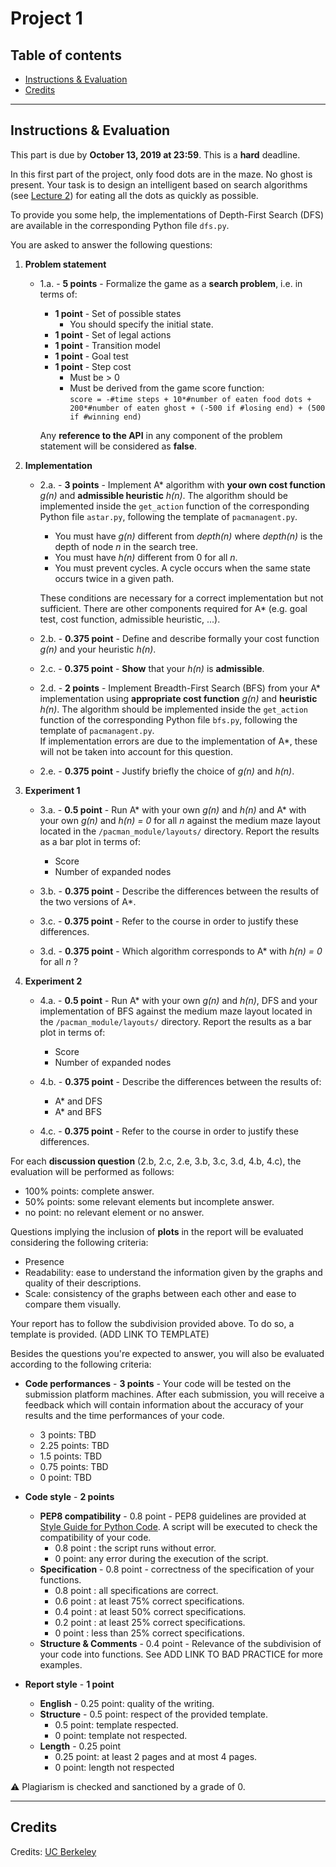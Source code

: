 
# Project 1

## Table of contents

- [Instructions & Evaluation](#instructions&evaluation)
- [Credits](#credits)

---

## Instructions & Evaluation

This part is due by **October 13, 2019 at 23:59**. This is a **hard** deadline.

In this first part of the project, only food dots are in the maze. No ghost is present.
Your task is to design an intelligent based on search algorithms (see [Lecture 2](https://glouppe.github.io/info8006-introduction-to-ai/?p=lecture2.md)) for eating all the dots as quickly as possible.

To provide you some help, the implementations of Depth-First Search (DFS) are available in the corresponding Python file `dfs.py`. 

You are asked to answer the following questions:
 1. **Problem statement**
	 - 1.a. - **5 points** - Formalize the game as a **search problem**, i.e. in terms of:
	 
		 - **1 point** - Set of possible states 
			 - You should specify the initial state.
		 - **1 point** - Set of legal actions
		 - **1 point** - Transition model
		 - **1 point** - Goal test
		 - **1 point** - Step cost
			 - Must be > 0
			 - Must be derived from the game score function:  <br/>	`score = -#time steps + 10*#number of eaten food dots + 200*#number of eaten ghost + (-500 if #losing end) + (500 if #winning end)`
			 
		Any **reference to the API** in any component of the problem statement will be considered as **false**.
 2.  **Implementation**
	 -  2.a. - **3 points** - Implement A* algorithm with **your own cost function** *g(n)*  and **admissible heuristic** *h(n)*. The algorithm should be implemented inside the `get_action` function of the corresponding Python file `astar.py`, following the template of `pacmanagent.py`.
	 
		 - You must have *g(n)* different from *depth(n)* where *depth(n)* is the depth of node *n* in the search tree.
		 - You must have *h(n)* different from 0 for all *n*.
		 - You must prevent cycles. A cycle occurs when the same state occurs twice in a given path.
	
		These conditions are necessary for a correct implementation but not sufficient. There are other components required for A* (e.g. goal test, cost function, admissible heuristic, ...).
		
	  - 2.b. - **0.375 point** - Define and describe formally your cost function *g(n)* and your heuristic *h(n)*.
	  - 2.c. - **0.375 point** - **Show** that your *h(n)* is **admissible**.
	  - 2.d. - **2 points** - Implement Breadth-First Search (BFS) from your A* implementation using **appropriate cost function** *g(n)*  and **heuristic** *h(n)*. The algorithm should be implemented inside the `get_action` function of the corresponding Python file `bfs.py`, following the template of `pacmanagent.py`. <br/> If implementation errors are due to the implementation of A*, these will not be taken into account for this question.
	  - 2.e. - **0.375 point** - Justify briefly the choice of *g(n)* and *h(n)*.
 3. **Experiment 1** 
	 - 3.a. - **0.5 point** - Run A* with your own *g(n)* and *h(n)* and  A* with your own *g(n)* and *h(n) = 0* for all *n* against the medium maze layout located in the  `/pacman_module/layouts/` directory. Report the results as a bar plot in terms of:
	 
		 - Score
		 - Number of expanded nodes
		 
	- 3.b. - **0.375 point** - Describe the differences between the results of the two versions of A*.
	- 3.c. - **0.375 point** - Refer to the course in order to justify these differences.
	- 3.d. - **0.375 point** - Which algorithm corresponds to A* with *h(n) = 0* for all *n* ? 
 4. **Experiment 2** 
	 - 4.a. - **0.5 point** - Run A* with your own *g(n)* and *h(n)*, DFS and your implementation of BFS against the medium maze layout located in the  `/pacman_module/layouts/` directory. Report the results as a bar plot in terms of:
	 
		 - Score
		 - Number of expanded nodes
		 
	  - 4.b. - **0.375 point** - Describe the differences between the results of: 
	  
		  - A* and DFS
		  - A* and BFS
		 
	  - 4.c. - **0.375 point** - Refer to the course in order to justify these differences.

For each **discussion question** (2.b, 2.c, 2.e, 3.b, 3.c, 3.d, 4.b, 4.c), the evaluation will be performed as follows:
 - 100% points: complete answer.
 - 50% points: some relevant elements but incomplete answer.
 - no point: no relevant element or no answer.

Questions implying the inclusion of **plots** in the report will be evaluated considering the following criteria:

 - Presence
 - Readability: ease to understand the information given by the graphs and quality of their descriptions.
 - Scale: consistency of the graphs between each other and ease to compare them visually.

Your report has to follow the subdivision provided above. To do so, a template is provided. (ADD LINK TO TEMPLATE) 	

Besides the questions you're expected to answer, you will also be evaluated according to the following criteria:

 - **Code performances** - **3 points** - Your code will be tested on the submission platform machines. After each submission, you will receive a feedback which will contain information about the accuracy of your results and the time performances of your code.  
 
	 - 3 points: TBD
	 - 2.25 points: TBD
	 - 1.5 points: TBD
	 - 0.75 points: TBD
	 - 0 point: TBD
 
 - **Code style** - **2 points**
	 - **PEP8 compatibility** - 0.8 point - PEP8 guidelines are provided at [Style Guide for Python Code](https://www.python.org/dev/peps/pep-0008/).  A script will be executed to check the compatibility of your code. 
		 - 0.8 point : the script runs without error.
		 - 0 point: any error during the execution of the script.
	- **Specification** - 0.8 point - correctness of the specification of your functions.
		- 0.8 point : all specifications are correct.
		- 0.6 point : at least 75% correct specifications.
		- 0.4 point : at least 50% correct specifications.
		- 0.2 point : at least 25% correct specifications.
		- 0 point : less than 25% correct specifications.
	- **Structure & Comments** - 0.4 point - Relevance of the subdivision of your code into functions. See ADD LINK TO BAD PRACTICE for more examples.
 - **Report style** - **1 point**
	 * **English** - 0.25 point: quality of the writing.
	 * **Structure** - 0.5 point: respect of the provided template.
		* 0.5 point: template respected.
		* 0 point: template not respected. 
	* **Length** - 0.25 point
		* 0.25 point: at least 2 pages and at most 4 pages.
		* 0 point: length not respected
		
:warning: Plagiarism is checked and sanctioned by a grade of 0.

---
<!--

## Evaluation criteria

**Code** - 10 points
1. **Algorithms implementations** - 5 points: correctness of the implementation of A* algorithm.
	* **A\*** - 3 points 
		* 5 points: correct implementation of A* and its components ( goal test, cost function, admissible heuristic, etc...).
		* 0 point: implementation error of any component of A*.
	* **BFS** - 2 points 
		* 2 points: correct implementation of BFS and its components.
		* 1 point: implementation error due to a component of A*
		* 0 point: implementation error of any other component of BFS.

2. **Algorithms performances** - 3 points: results accuracy and execution time. 
	* 3 point : execution time < 2 sec.
	* 2.25 points: exection time between 2 and 5 sec.
	* 1.5 point: exection time between 5 and 10 sec.
	* 0.75 point: inaccurate results and/or execution time > 10 sec.
	* 0 point: no result. <br/> TODO: Set realistic benchmarks with submission platform machine. 

3. **Style** - 2 points
	* **PEP8 compatibility** - 0.8 point: PEP8 guidelines are provided at [Style Guide for Python Code](https://www.python.org/dev/peps/pep-0008/).  A script will be executed to check the compatibility of your code. 
		* 0.8 point : the script runs without error.
		* 0 point: otherwise.
	* **Specification** - 0.8 point: correctness of the specification of your functions.
		* 0.8 point : all specifications are correct.
		* 0.6 point : at least 75% correct specifications.
		* 0.4 point: at least 50% correct specifications.
		* 0.2 point: at least 25% correct specifications.
		* 0 point: less than 25% correct specifications.
	 * **Structure & Comments** - 0.4 point - Relevance of the subdivision of your code into functions. See [Typical mistakes and bad practice](#typical-mistakes-and-bad-practice) for more examples.

**Report** - 10 points

1. **Problem statement** - 5 points
	* **Set of states** - 1 point
		* The initial state must be specified
	* **Set of actions** - 1 point
	* **Transition model** - 1 point 
	* **Goal test** - 1 point
	* **Step cost** - 1 point<br/> For each component of the statement:
		* 1 point : correct component.
		* 0 point: incorrect component.
	
2. **Discussion** - 3 points
	* **Question 2** - 1.125 points
		* Q2.b. Definition of the cost function and of the heuristic - 0.375 point
		* Q2.c. Admissibility of the heuristic - 0.375 point
		* Q2.d. Justification of BFS components - 0.375 point
	* **Question 3** - 1.125 points
		* Q3.b. Description of the results - 0.375 point
		* Q3.c. Justification of the results - 0.375 point
		* Q3.d. Relation to existing algorithm - 0.375 point
	* **Question 4** - 0.75 point
		* Q4.b. Description of the results - 0.375 point
		* Q4.c. Justification of the results - 0.375 point

3. **Plots** - 1 point
	* **Presence** - 0.4 point
		* 0.4 point : graphs present.
		* 0 point: no graph.
	* **Readability** - 0.2 point: ease to understand the information given by the graphs and quality of their descriptions.
	* **Scale** - 0.4 point: consistency of the graphs between each other and ease to compare them visually. 
		
4. **Style** - 1 point
	* **English** - 0.25 point: quality of the writing.
	* **Structure** - 0.5 point: respect of the provided template.
		* 0.5 point: template respected.
		* 0 point: template not respected. 
	* **Length** - 0.25 point
		* 0.25 point: at least 2 pages and at most 4 pages.
		* 0 point: length not respected
-->

## Credits

Credits: [UC Berkeley](http://ai.berkeley.edu/project_overview.html)
